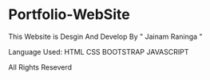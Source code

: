 # Portfolio-WebSite

This Website is Desgin And Develop By  " Jainam Raninga "

Language Used: 
HTML 
CSS 
BOOTSTRAP
JAVASCRIPT



All Rights Reseverd